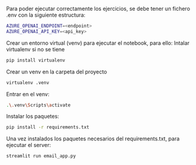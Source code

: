 Para poder ejecutar correctamente los ejercicios, se debe tener un fichero .env con la siguiente estructura: 
```bash
AZURE_OPENAI_ENDPOINT=<endpoint>
AZURE_OPENAI_API_KEY=<api_key>
```

Crear un entorno virtual (venv) para ejecutar el notebook, para ello: 
Intalar virtualenv si no se tiene
```bash
pip install virtualenv
```
Crear un venv en la carpeta del proyecto
```bash
virtualenv .venv
```
Entrar en el venv:
```bash
.\.venv\Scripts\activate
```
Instalar los paquetes:
```bash
pip install -r requirements.txt
```
Una vez instalados los paquetes necesarios del requirements.txt, para ejecutar el server:
```bash
streamlit run email_app.py
```
